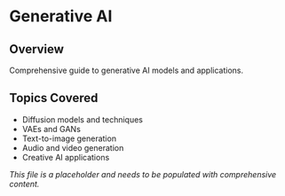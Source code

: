 # Generative AI

## Overview
Comprehensive guide to generative AI models and applications.

## Topics Covered
- Diffusion models and techniques
- VAEs and GANs
- Text-to-image generation
- Audio and video generation
- Creative AI applications

*This file is a placeholder and needs to be populated with comprehensive content.* 